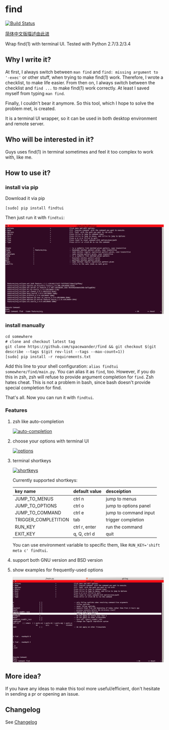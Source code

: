 # find

[![Build Status](https://api.travis-ci.org/spacewander/find.png)](http://travis-ci.org/spacewander/find)

[简体中文版描述由此进](README_ZH.md)

Wrap find(1) with terminal UI. Tested with Python 2.7/3.2/3.4

## Why I write it?

At first, I always switch between `man find` and `find: missing argument to '-exec'` or other stuff, when trying to make find(1) work.
Therefore, I wrote a checklist, to make life easier. 
From then on, I always switch between the checklist and `find ...` to make find(1) work correctly.
At least I saved myself from typing `man find`.

Finally, I couldn't bear it anymore. So this tool, which I hope to solve the problem met, is created.

It is a terminal UI wrapper, so it can be used in both desktop environment and remote server.

## Who will be interested in it?

Guys uses find(1) in terminal sometimes and feel it too complex to work with, like me. 

## How to use it?

### install via pip

Download it via pip

```
[sudo] pip install findtui
```

Then just run it with `findtui`:

![findtui](images/findtui.png)

### install manually

```
cd somewhere
# clone and checkout latest tag
git clone https://github.com/spacewander/find && git checkout $(git describe --tags $(git rev-list --tags --max-count=1))
[sudo] pip install -r requirements.txt
```

Add this line to your shell configuration: `alias findtui somewhere/find/main.py`.
You can alias it as `find`, too. However, if you do this in zsh, zsh will refuse to provide argument completion for `find`. Zsh hates cheat.
This is not a problem in bash, since bash doesn't provide special completion for find.

That's all. Now you can run it with `findtui`.

### Features

1. zsh like auto-completion

    [![auto-completion](https://asciinema.org/a/19793.png)](https://asciinema.org/a/19793)
  
2. choose your options with terminal UI
  
    [![options](https://asciinema.org/a/19794.png)](https://asciinema.org/a/19794)

3. terminal shortkeys

    [![shortkeys](https://asciinema.org/a/19795.png)](https://asciinema.org/a/19795)
  
    Currently supported shortkeys:

    | key name        | default value    | desceiption |
    | ----------------|-------------   | ----------- |
    | JUMP_TO_MENUS   | ctrl n         | jump to menus |
    | JUMP_TO_OPTIONS | ctrl o         | jump to options panel|
    | JUMP_TO_COMMAND | ctrl e         | jump to command input |
    | TRIGGER_COMPLETITION | tab       | trigger completion |
    | RUN_KEY | ctrl r, enter         | run the command |
    | EXIT_KEY | q, Q, ctrl d         | quit |

    You can use environment variable to specific them, like `RUN_KEY='shift meta c' findtui`.

4. support both GNU version and BSD version

5. show examples for frequently-used options

    ![example](images/example.png)

## More idea?

If you have any ideas to make this tool more useful/efficient, don't hesitate in sending a pr or opening an issue.

## Changelog

See [Changelog](Changelog.md)
